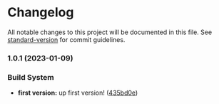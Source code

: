 # Changelog

All notable changes to this project will be documented in this file. See [standard-version](https://github.com/conventional-changelog/standard-version) for commit guidelines.

### 1.0.1 (2023-01-09)


### Build System

* **first version:** up first version! ([435bd0e](https://github.com/Lack-Zillions-Over/sapphire/commit/435bd0ec9d9a695616459a6c10818d3a57bb881f))
